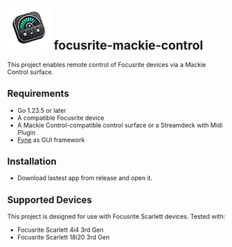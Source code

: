# <img src="logo.png" width="20%" height="20%"> focusrite-mackie-control 

This project enables remote control of Focusrite devices via a Mackie Control surface.

## Requirements

- Go 1.23.5 or later
- A compatible Focusrite device
- A Mackie Control-compatible control surface or a Streamdeck with Midi Plugin
- [Fyne](https://fyne.io/) as GUI framework

## Installation
 - Download lastest app from release and open it.

## Supported Devices
This project is designed for use with Focusrite Scarlett devices. 
Tested with:
- Focusrite Scarlett 4i4 3rd Gen
- Focusrite Scarlett 18i20 3rd Gen

